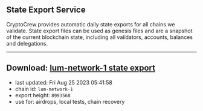 ## State Export Service
CryptoCrew provides automatic daily state exports for all chains we validate. State export files can be used as genesis files and are a snapshot of the current blockchain state, including all validators, accounts, balances and delegations.

---
**Download: [lum-network-1 state export](https://dl.ccvalidators.com/SERVICE/lumnetwork/lum-network-1_export_8993568.json)**
---

- last updated: Fri Aug 25 2023 05:41:58
- chain id: `lum-network-1`
- export height: `8993568`
- use for: airdrops, local tests, chain recovery
